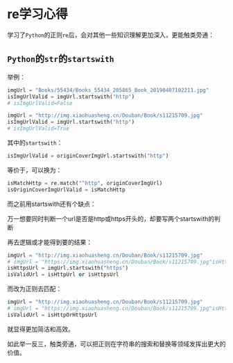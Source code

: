 # re学习心得

学习了`Python`的正则`re`后，会对其他一些知识理解更加深入，更能触类旁通：

## `Python`的`str`的`startswith`

举例：

```python
imgUrl = "Books/55434/Books_55434_205865_Book_20190407102211.jpg"
isImgUrlValid = imgUrl.startswith("http")
# isImgUrlValid=False

imgUrl = "http://img.xiaohuasheng.cn/Douban/Book/s11215709.jpg"
isImgUrlValid = imgUrl.startswith("http")
# isImgUrlValid=True
```

其中的`startswith`：

```python
isImgUrlValid = originCoverImgUrl.startswith("http")
```

等价于，可以换为：

```python
isMatchHttp = re.match("^http", originCoverImgUrl)
isOriginCoverImgUrlValid = isMatchHttp
```

而之前用startswith还有个缺点：

万一想要同时判断一个url是否是http或https开头的，却要写两个startswith的判断

再去逻辑或才能得到要的结果：

```python
imgUrl = "http://img.xiaohuasheng.cn/Douban/Book/s11215709.jpg"
# imgUrl = "https://img.xiaohuasheng.cn/Douban/Book/s11215709.jpg"isHttpUrl = imgUrl.startswith("http")
isHttpsUrl = imgUrl.startswith("https") 
isValidUrl = isHttpUrl or isHttpsUrl
```

而改为正则去匹配：

```python
imgUrl = "http://img.xiaohuasheng.cn/Douban/Book/s11215709.jpg"
# imgUrl = "https://img.xiaohuasheng.cn/Douban/Book/s11215709.jpg"isHttpOrHttpsUrl = re.match("^https?", imgUrl)
isValidUrl = isHttpOrHttpsUrl
```

就显得更加简洁和高效。

如此举一反三，触类旁通，可以把正则在字符串的搜索和替换等领域发挥出更大的价值。
